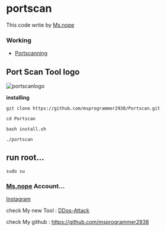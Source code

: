 # portscan
This code write by [Ms.nope](https://github.com/msprogrammer2938)
### Working
- [Portscanning](https://en.wikipedia.org/wiki/Port_scanner)

## Port Scan Tool logo
![portscanlogo](https://user-images.githubusercontent.com/78996423/114490237-b8072400-9c29-11eb-965a-92ad5795e846.png)

**installing**
```
git clone https://github.com/msprogrammer2938/Portscan.git

cd Portscan

bash install.sh

./portscan
```
## run root...
```
sudo su
```
### [Ms.nope](https://github.com/msprogrammer2938) Account...
[Instagram](https://instagram.com/programmer2938)

check My new Tool : [DDos-Attack](https://github.com/msprogrammer2938/DDos-Attack)

check My github : https://github.com/msprogrammer2938

